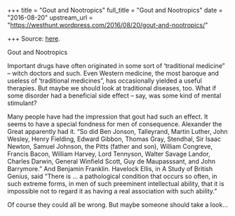 +++
title = "Gout and Nootropics"
full_title = "Gout and Nootropics"
date = "2016-08-20"
upstream_url = "https://westhunt.wordpress.com/2016/08/20/gout-and-nootropics/"

+++
Source: [here](https://westhunt.wordpress.com/2016/08/20/gout-and-nootropics/).

Gout and Nootropics

Important drugs have often originated in some sort of ‘traditional
medicine” – witch doctors and such. Even Western medicine, the most
baroque and useless of ‘traditional medicines”, has occasionally yielded
a useful therapies. But maybe we should look at traditional diseases,
too. What if some disorder had a beneficial side effect – say, was some
kind of mental stimulant?

Many people have had the impression that gout had such an effect. It
seems to have a special fondness for men of consequence. Alexander the
Great apparently had it. “So did Ben Jonson, Talleyrand, Martin Luther,
John Wesley, Henry Fielding, Edward Gibbon, Thomas Gray, Stendhal, Sir
Isaac Newton, Samuel Johnson, the Pitts (father and son), William
Congreve, Francis Bacon, William Harvey, Lord Tennyson, Walter Savage
Landor, Charles Darwin, General Winfield Scott, Guy de Maupasssant, and
John Barrymore.” And Benjamin Franklin. Havelock Ellis, in A Study of
British Genius, said “There is … a pathological condition that occurs so
often, in such extreme forms, in men of such preeminent intellectual
ability, that it is impossible not to regard it as having a real
association with such ability.”

Of course they could all be wrong. But maybe someone should take a look…


